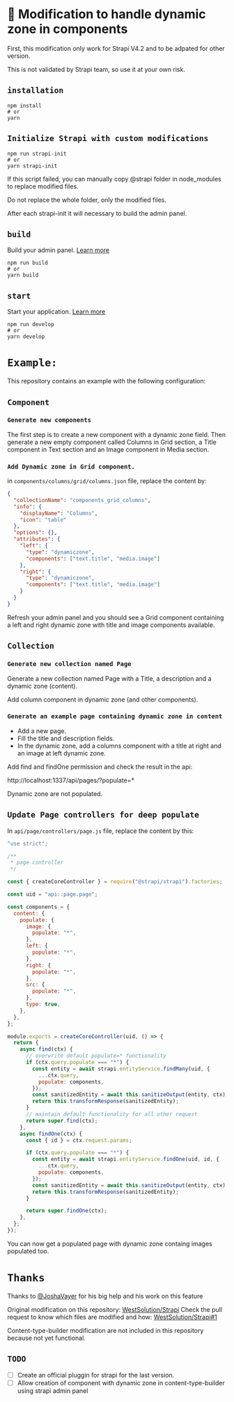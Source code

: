 # 🚀 Modification to handle dynamic zone in components

First, this modification only work for Strapi V4.2 and to be adpated for other version.

This is not validated by Strapi team, so use it at your own risk.

## `installation`

```
npm install
# or
yarn
```

## `Initialize Strapi with custom modifications`

```
npm run strapi-init
# or
yarn strapi-init
```

If this script failed, you can manually copy @strapi folder in node_modules to replace modified files.

Do not replace the whole folder, only the modified files.

After each strapi-init it will necessary to build the admin panel.

## `build`

Build your admin panel. [Learn more](https://docs.strapi.io/developer-docs/latest/developer-resources/cli/CLI.html#strapi-build)

```
npm run build
# or
yarn build
```

## `start`

Start your application. [Learn more](https://docs.strapi.io/developer-docs/latest/developer-resources/cli/CLI.html#strapi-start)

```
npm run develop
# or
yarn develop
```

# `Example: `

This repository contains an example with the following configuration:

## `Component`

### `Generate new components`

The first step is to create a new component with a dynamic zone field.
Then generate a new empty component called Columns in Grid section, a Title component in Text section and an Image component in Media section.

### `Add Dynamic zone in Grid component.`

in `components/columns/grid/columns.json` file, replace the content by:

```json
{
  "collectionName": "components_grid_columns",
  "info": {
    "displayName": "Columns",
    "icon": "table"
  },
  "options": {},
  "attributes": {
    "left": {
      "type": "dynamiczone",
      "components": ["text.title", "media.image"]
    },
    "right": {
      "type": "dynamiczone",
      "components": ["text.title", "media.image"]
    }
  }
}
```

Refresh your admin panel and you should see a Grid component containing a left and right dynamic zone with title and image components available.

## `Collection`

### `Generate new collection named Page`

Generate a new collection named Page with a Title, a description and a dynamic zone (content).

Add column component in dynamic zone (and other components).

### `Generate an example page containing dynamic zone in content`

- Add a new page.
- Fill the title and description fields.
- In the dynamic zone, add a columns component with a title at right and an image at left dynamic zone.

Add find and findOne permission and check the result in the api:

http://localhost:1337/api/pages/?populate=\*

Dynamic zone are not populated.

## `Update Page controllers for deep populate`

In `api/page/controllers/page.js` file, replace the content by this:

```js
"use strict";

/**
 * page controller
 */

const { createCoreController } = require("@strapi/strapi").factories;

const uid = "api::page.page";

const components = {
  content: {
    populate: {
      image: {
        populate: "*",
      },
      left: {
        populate: "*",
      },
      right: {
        populate: "*",
      },
      src: {
        populate: "*",
      },
      type: true,
    },
  },
};

module.exports = createCoreController(uid, () => {
  return {
    async find(ctx) {
      // overwrite default populate=* functionality
      if (ctx.query.populate === "*") {
        const entity = await strapi.entityService.findMany(uid, {
          ...ctx.query,
          populate: components,
        });
        const sanitizedEntity = await this.sanitizeOutput(entity, ctx);
        return this.transformResponse(sanitizedEntity);
      }
      // maintain default functionality for all other request
      return super.find(ctx);
    },
    async findOne(ctx) {
      const { id } = ctx.request.params;

      if (ctx.query.populate === "*") {
        const entity = await strapi.entityService.findOne(uid, id, {
          ...ctx.query,
          populate: components,
        });
        const sanitizedEntity = await this.sanitizeOutput(entity, ctx);
        return this.transformResponse(sanitizedEntity);
      }

      return super.findOne(ctx);
    },
  };
});
```

You can now get a populated page with dynamic zone containg images populated too.

# `Thanks`

Thanks to [@JoshaVayer](https://github.com/joshuaVayer) for his big help and his work on this feature

Original modification on this repository: [WestSolution/Strapi](https://github.com/West-Solutions/strapi/tree/feature/handle-dynamic-zone-in-components)
Check the pull request to know which files are modified and how: [WestSolution/Strapi#1](https://github.com/West-Solutions/strapi/pull/1)

Content-type-builder modification are not included in this repository because not yet functional.

## `TODO`

- [ ] Create an official pluggin for strapi for the last version.
- [ ] Allow creation of component with dynamic zone in content-type-builder using strapi admin panel

